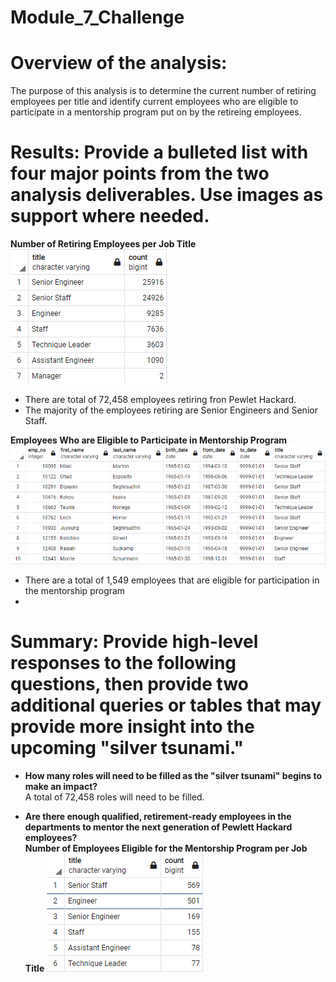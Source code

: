 # Module_7_Challenge

# Overview of the analysis: 
 The purpose of this analysis is to determine the current number of retiring employees per title and identify current employees who are eligible to participate in a mentorship program put on by the retireing employees. 
 
# Results: Provide a bulleted list with four major points from the two analysis deliverables. Use images as support where needed.

**Number of Retiring Employees per Job Title**                                                                                                 
![This is an image](https://github.com/nsmeltz/Module_7_Challenge/blob/63fca998e56084fa2dbcb3ba1d701a1ffc5c3839/Data/retiring_titles.png)
  
  - There are total of 72,458 employees retiring fron Pewlet Hackard.
  - The majority of the employees retiring are Senior Engineers and Senior Staff. 

**Employees Who are Eligible to Participate in Mentorship Program**                                                               
![Mentorship Program](https://github.com/nsmeltz/Module_7_Challenge/blob/63fca998e56084fa2dbcb3ba1d701a1ffc5c3839/Data/mentorship_eligibilty.png)



  - There are a total of 1,549 employees that are eligible for participation in the mentorship program
  - 
  
# Summary: Provide high-level responses to the following questions, then provide two additional queries or tables that may provide more insight into the upcoming "silver tsunami."
  - **How many roles will need to be filled as the "silver tsunami" begins to make an impact?**                                                           
    A total of 72,458 roles will need to be filled.
    
  - **Are there enough qualified, retirement-ready employees in the departments to mentor the next generation of Pewlett Hackard employees?**                           
    **Number of Employees Eligible for the Mentorship Program per Job Title**                                                                                                           ![Mentorship Program](https://github.com/nsmeltz/Module_7_Challenge/blob/871c641ebd0889750d5f71c05cffd849a6fb9734/Data/mentorship_titles.png)  
